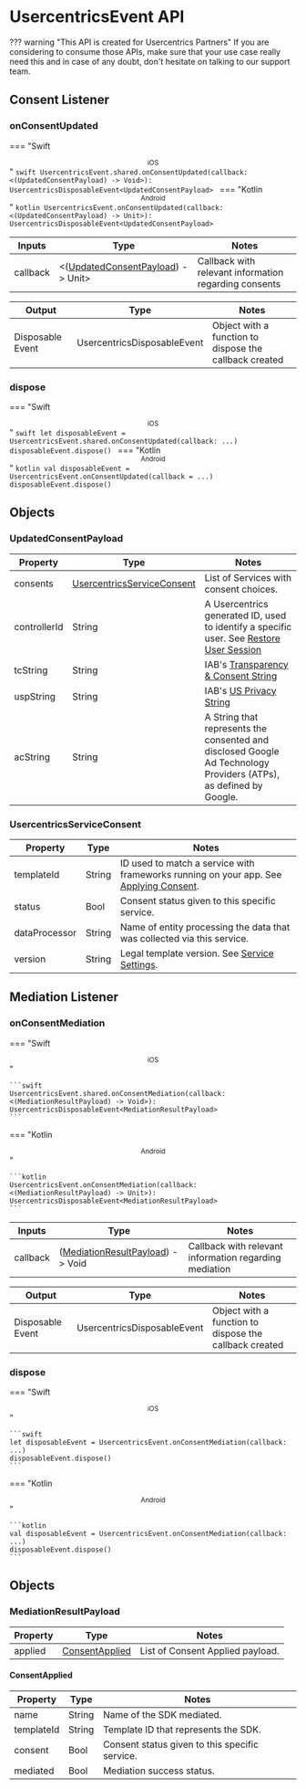 # UsercentricsEvent API

??? warning "This API is created for Usercentrics Partners"
    If you are considering to consume those APIs, make sure that your use case really need this and in case of any doubt, don't hesitate on talking to our support team.

## Consent Listener

### onConsentUpdated
=== "Swift<center><sub>iOS</sub></center>"
    ```swift
    UsercentricsEvent.shared.onConsentUpdated(callback: <(UpdatedConsentPayload) -> Void>): UsercentricsDisposableEvent<UpdatedConsentPayload>
    ```
=== "Kotlin<center><sub>Android</sub></center>"
    ```kotlin
    UsercentricsEvent.onConsentUpdated(callback: <(UpdatedConsentPayload) -> Unit>): UsercentricsDisposableEvent<UpdatedConsentPayload>
    ```

| Inputs   | Type                                                        | Notes                                                 |
|----------|-------------------------------------------------------------|-------------------------------------------------------|
| callback | <([UpdatedConsentPayload](#updatedconsentpayload)) -> Unit> | Callback with relevant information regarding consents |

| Output           | Type                                               | Notes                                                  |
|------------------|----------------------------------------------------|--------------------------------------------------------|
| Disposable Event | UsercentricsDisposableEvent<UpdatedConsentPayload> | Object with a function to dispose the callback created |

### dispose
=== "Swift<center><sub>iOS</sub></center>"
    ```swift
    let disposableEvent = UsercentricsEvent.shared.onConsentUpdated(callback: ...)
    disposableEvent.dispose()
    ```
=== "Kotlin<center><sub>Android</sub></center>"
    ```kotlin
    val disposableEvent = UsercentricsEvent.onConsentUpdated(callback = ...)
    disposableEvent.dispose()
    ```

## Objects

### UpdatedConsentPayload
| Property     | Type                                                      | Notes                                                                                                                                                                                                                                                                             |
|--------------|-----------------------------------------------------------|-----------------------------------------------------------------------------------------------------------------------------------------------------------------------------------------------------------------------------------------------------------------------------------|
| consents     | [UsercentricsServiceConsent](#usercentricsserviceconsent) | List of Services with consent choices.                                                                                                                                                                                                                                            |
| controllerId | String                                                    | A Usercentrics generated ID, used to identify a specific user. See [Restore User Session](../features/restore-user-sessions.md#restore-a-user-session-cross-device-consent-sharing)                                                                                               |
| tcString     | String                                                    | IAB's [Transparency & Consent String](https://github.com/InteractiveAdvertisingBureau/GDPR-Transparency-and-Consent-Framework/blob/master/TCFv2/IAB%20Tech%20Lab%20-%20Consent%20string%20and%20vendor%20list%20formats%20v2.md#about-the-transparency--consent-string-tc-string) |
| uspString    | String                                                    | IAB's [US Privacy String](https://github.com/InteractiveAdvertisingBureau/USPrivacy/blob/master/CCPA/US%20Privacy%20String.md)                                                                                                                                                    |
| acString     | String                                                    | A String that represents the consented and disclosed Google Ad Technology Providers (ATPs), as defined by Google.                                                                                                                                                                 |

### UsercentricsServiceConsent
| Property      | Type   | Notes                                                                                                                                                   |
|---------------|--------|---------------------------------------------------------------------------------------------------------------------------------------------------------|
| templateId    | String | ID used to match a service with frameworks running on your app. See [Applying Consent](../integration/apply-consent.md#how-to-match-a-dps-with-an-sdk). |
| status        | Bool   | Consent status given to this specific service.                                                                                                          |
| dataProcessor | String | Name of entity processing the data that was collected via this service.                                                                                 |
| version       | String | Legal template version. See [Service Settings](../../config/banner-config.md#service-settings).                                                         |

## Mediation Listener

### onConsentMediation

=== "Swift<center><sub>iOS</sub></center>"

    ```swift
    UsercentricsEvent.shared.onConsentMediation(callback: <(MediationResultPayload) -> Void>): UsercentricsDisposableEvent<MediationResultPayload>
    ```

=== "Kotlin<center><sub>Android</sub></center>"

    ```kotlin
    UsercentricsEvent.onConsentMediation(callback:<(MediationResultPayload) -> Unit>): UsercentricsDisposableEvent<MediationResultPayload>
    ```

| Inputs   | Type                                                        | Notes                                                  |
|----------|-------------------------------------------------------------|--------------------------------------------------------|
| callback | ([MediationResultPayload](#mediationresultpayload)) -> Void | Callback with relevant information regarding mediation |

| Output           | Type                                                | Notes                                                  |
|------------------|-----------------------------------------------------|--------------------------------------------------------|
| Disposable Event | UsercentricsDisposableEvent<MediationResultPayload> | Object with a function to dispose the callback created |

### dispose

=== "Swift<center><sub>iOS</sub></center>"

    ```swift
    let disposableEvent = UsercentricsEvent.onConsentMediation(callback: ...)
    disposableEvent.dispose()
    ```

=== "Kotlin<center><sub>Android</sub></center>"

    ```kotlin
    val disposableEvent = UsercentricsEvent.onConsentMediation(callback: ...)
    disposableEvent.dispose()
    ```

## Objects

### MediationResultPayload

| Property | Type                              | Notes                            |
|----------|-----------------------------------|----------------------------------|
| applied  | [ConsentApplied](#consentapplied) | List of Consent Applied payload. |

#### ConsentApplied

| Property   | Type   | Notes                                          |
|------------|--------|------------------------------------------------|
| name       | String | Name of the SDK mediated.                      |
| templateId | String | Template ID that represents the SDK.           |
| consent    | Bool   | Consent status given to this specific service. |
| mediated   | Bool   | Mediation success status.                      |

